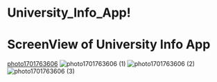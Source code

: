 # University_Info_App!

# ScreenView of University Info App
[photo1701763606](https://github.com/ruman-dev/University_Info_App/assets/100184592/ccc3e644-e97e-4146-b5eb-60073d80d12e)
![photo1701763606 (1)](https://github.com/ruman-dev/University_Info_App/assets/100184592/bf76d98e-7046-4352-81c1-d46eabcc99b6)
![photo1701763606 (2)](https://github.com/ruman-dev/University_Info_App/assets/100184592/3c38fc3c-4b5f-407c-a122-3c8ae3ee0894)
![photo1701763606 (3)](https://github.com/ruman-dev/University_Info_App/assets/100184592/1d8fdcf0-4400-4432-a7f3-2191f2e3cbdd)
